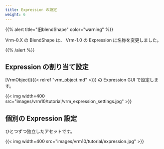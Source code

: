 ```yaml
---
title: Expression の設定
weight: 6
---
```


{{% alert title="旧blendShape" color="warning" %}}

Vrm-0.X の BlendShape は、 Vrm-1.0 の Expression に名称を変更しました。

{{% /alert %}}

## Expression の割り当て設定

[VrmObject]({{< relref "vrm_object.md" >}}) の Expression GUI で設定します。

{{< img width=400 src="images/vrm10/tutorial/vrm_expression_settings.jpg" >}}

## 個別の Expression 設定

ひとつずつ独立したアセットです。

{{< img width=400 src="images/vrm10/tutorial/expression.jpg" >}}
